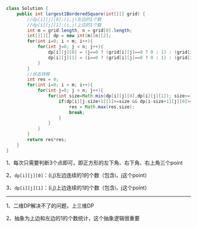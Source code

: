 ```java
class Solution {
    public int largest1BorderedSquare(int[][] grid) {
        //dp[i][j][0]:(i,j)左边的1个数
        //dp[i][j][1]:(i,j)上边的1个数
        int m = grid.length, n = grid[0].length;
        int[][][] dp = new int[m][n][2];
        for(int i=0; i < m; i++){
            for(int j=0; j < n; j++){
                dp[i][j][0] = (j==0 ? (grid[i][j]==0 ? 0 : 1) : (grid[i][j]==0 ? 0 : dp[i][j-1][0]+1));
                dp[i][j][1] = (i==0 ? (grid[i][j]==0 ? 0 : 1) : (grid[i][j]==0 ? 0 : dp[i-1][j][1]+1));
            }
        }
        //状态转移
        int res = 0;
        for(int i=0; i < m; i++){
            for(int j=0; j < n; j++){
                for(int size=Math.min(dp[i][j][0],dp[i][j][1]); size>=1; size--){
                    if(dp[i][j-size+1][1]>=size && dp[i-size+1][j][0]>=size){
                        res = Math.max(res,size);
                        break;
                    }
                }
            }
        }
        return res*res;
    }
}
```

1、每次只需要判断3个点即可，即正方形的左下角、右下角、右上角三个point

2、`dp[i][j][0]`：(i,j)左边连续的1的个数（包含i，j这个point）

3、`dp[i][j][1]`：(i,j)上边连续的1的个数（包含i，j这个point）

---

1、二维DP解决不了的问题，上三维DP

2、抽象为上边和左边的1的个数统计，这个抽象逻辑很重要















































